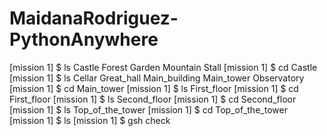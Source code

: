 # MaidanaRodriguez-PythonAnywhere

[mission 1] $ ls
Castle  Forest  Garden  Mountain  Stall
[mission 1] $ cd Castle
[mission 1] $ ls
Cellar  Great_hall  Main_building  Main_tower  Observatory
[mission 1] $ cd Main_tower
[mission 1] $ ls
First_floor
[mission 1] $ cd First_floor
[mission 1] $ ls
Second_floor
[mission 1] $ cd Second_floor
[mission 1] $ ls
Top_of_the_tower
[mission 1] $ cd Top_of_the_tower
[mission 1] $ ls
[mission 1] $ gsh check
